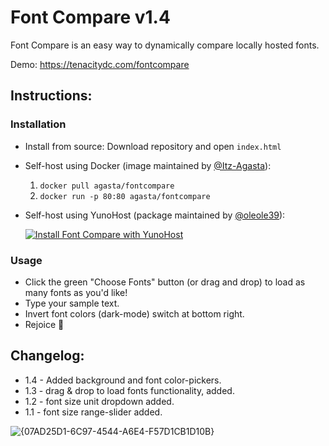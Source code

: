 # Font Compare v1.4

Font Compare is an easy way to dynamically compare locally hosted fonts.

Demo: https://tenacitydc.com/fontcompare

## Instructions:
### Installation
- Install from source: Download repository and open `index.html`
- Self-host using Docker (image maintained by [@Itz-Agasta](https://github.com/Itz-Agasta)):
  1. `docker pull agasta/fontcompare`
  2. `docker run -p 80:80 agasta/fontcompare`
- Self-host using YunoHost (package maintained by [@oleole39](https://github.com/oleole39)):

    [![Install Font Compare with YunoHost](https://install-app.yunohost.org/install-with-yunohost.svg)](https://install-app.yunohost.org/?app=fontcompare)

### Usage
- Click the green "Choose Fonts" button (or drag and drop) to load as many fonts as you'd like!
- Type your sample text.
- Invert font colors (dark-mode) switch at bottom right.
- Rejoice 🎉

## Changelog:

- 1.4 - Added background and font color-pickers.
- 1.3 - drag & drop to load fonts functionality, added.
- 1.2 - font size unit dropdown added.
- 1.1 - font size range-slider added.

![{07AD25D1-6C97-4544-A6E4-F57D1CB1D10B}](https://github.com/user-attachments/assets/8767a1cc-2a35-4691-b365-85e618463d00)







